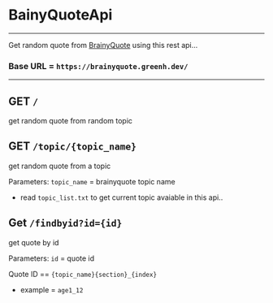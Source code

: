 # BainyQuoteApi
---
Get random quote from [BrainyQuote](https://www.brainyquote.com/) using this rest api...

### Base URL = `https://brainyquote.greenh.dev/`
---
## GET `/`
get random quote from random topic

## GET `/topic/{topic_name}`
get random quote from a topic

Parameters: 
`topic_name` = brainyquote topic name
- read `topic_list.txt` to get current topic avaiable in this api..

## Get `/findbyid?id={id}`
get quote by id

Parameters: 
`id` = quote id 

Quote ID == `{topic_name}{section}_{index}`
* example = `age1_12`